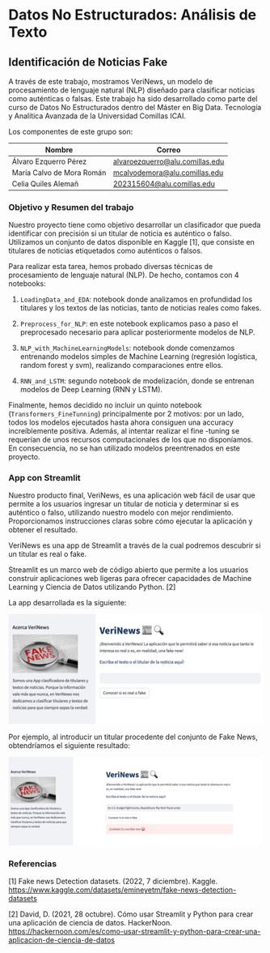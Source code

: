 # Datos No Estructurados: Análisis de Texto



## Identificación de Noticias Fake

A través de este trabajo, mostramos VeriNews, un modelo de procesamiento de lenguaje natural (NLP) diseñado para clasificar noticias como auténticas o falsas. Este trabajo ha sido desarrollado como parte del curso de Datos No Estructurados dentro del Máster en Big Data. Tecnología y Analítica Avanzada de la Universidad Comillas ICAI.

Los componentes de este grupo son:

| Nombre                     | Correo                            |
|----------------------------|-----------------------------------|
| Álvaro Ezquerro Pérez      | alvaroezquerro@alu.comillas.edu   |
| María Calvo de Mora Román  | mcalvodemora@alu.comillas.edu     |
| Celia Quiles Alemañ        | 202315604@alu.comillas.edu        |


### Objetivo y Resumen del trabajo

Nuestro proyecto tiene como objetivo desarrollar un clasificador que pueda identificar con precisión si un titular de noticia es auténtico o falso. Utilizamos un conjunto de datos disponible en Kaggle [1], que consiste en titulares de noticias etiquetados como auténticos o falsos.

Para realizar esta tarea, hemos probado diversas técnicas de procesamiento de lenguaje natural (NLP). De hecho, contamos con 4 notebooks:

1. `LoadingData_and_EDA`: notebook donde analizamos en profundidad los titulares y los textos de las noticias, tanto de noticias reales como fakes.

2. `Preprocess_for_NLP`: en este notebook explicamos paso a paso el preprocesado necesario para aplicar posteriormente modelos de NLP.

3. `NLP_with_MachineLearningModels`: notebook donde comenzamos entrenando modelos simples de Machine Learning (regresión logística, random forest y svm), realizando comparaciones entre ellos.

4. `RNN_and_LSTM`: segundo notebook de modelización, donde se entrenan modelos de Deep Learning (RNN y LSTM).

Finalmente, hemos decidido no incluir un quinto notebook (`Transformers_FineTunning`) principalmente por 2 motivos: por un lado, todos los modelos ejecutados hasta ahora consiguen una accuracy increíblemente positiva. Además, al intentar realizar el fine -tuning se requerían de unos recursos computacionales de los que no disponíamos. En consecuencia, no se han utilizado modelos preentrenados en este proyecto.


### App con Streamlit

Nuestro producto final, VeriNews, es una aplicación web fácil de usar que permite a los usuarios ingresar un titular de noticia y determinar si es auténtico o falso, utilizando nuestro modelo con mejor rendimiento. Proporcionamos instrucciones claras sobre cómo ejecutar la aplicación y obtener el resultado.

VeriNews es una app de Streamlit a través de la cual podremos descubrir si un titular es real o fake.

Streamlit es un marco web de código abierto que permite a los usuarios construir aplicaciones web ligeras para ofrecer capacidades de Machine Learning y Ciencia de Datos utilizando Python. [2]

La app desarrollada es la siguiente:

![FrontEnd_AppVeriNews](images_notebook/FrontEnd_AppVeriNews.png)

Por ejemplo, al introducir un titular procedente del conjunto de Fake News, obtendríamos el siguiente resultado:

![FrontEnd_AppVeriNews](images_notebook/ClassifiedNew_VeriNews.png)



### Referencias

[1] Fake news Detection datasets. (2022, 7 diciembre). Kaggle. https://www.kaggle.com/datasets/emineyetm/fake-news-detection-datasets

[2] David, D. (2021, 28 octubre). Cómo usar Streamlit y Python para crear una aplicación de ciencia de datos. HackerNoon. https://hackernoon.com/es/como-usar-streamlit-y-python-para-crear-una-aplicacion-de-ciencia-de-datos




